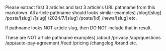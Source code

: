 Please extract first 3 articles and last 3 article's URL pathname from this markdown.
All article pathname should looks similar 
examples)
/blog/[slug]
/posts/[slug]
/[slug]
/2024/7/[slug]
/posts/[id]
/news/[slug]
etc.

If pathname looks NOT article slug, then DO NOT include that in result.

These are NOT article pathname
examples)
/about
/privacy
/app/questions
/app/auto-pay-agreement
/feed
/pricing
/changelog
/brand
etc.

